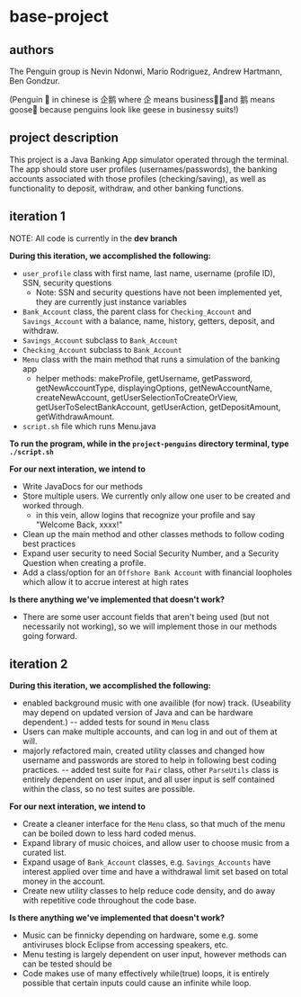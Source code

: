 # base-project
## authors
The Penguin group is Nevin Ndonwi, Mario Rodriguez, Andrew Hartmann, Ben Gondzur.

(Penguin 🐧 in chinese is 企鹅 where 企 means business👩‍💼and 鹅 means goose🪿 because penguins look like geese in businessy suits!)

## project description
This project is a Java Banking App simulator operated through the terminal. The app should store user profiles (usernames/passwords), the banking accounts associated with those profiles (checking/saving), as well as functionality to deposit, withdraw, and other banking functions.
## iteration 1
NOTE: All code is currently in the **dev branch**

**During this iteration, we accomplished the following:**
- `user_profile` class with first name, last name, username (profile ID), SSN, security questions
  - Note: SSN and security questions have not been implemented yet, they are currently just instance variables
- `Bank_Account` class, the parent class for `Checking_Account` and `Savings_Account` with a balance, name, history, getters, deposit, and withdraw.
- `Savings_Account` subclass to `Bank_Account`
- `Checking_Account` subclass to `Bank_Account`
- `Menu` class with the main method that runs a simulation of the banking app
  - helper methods: makeProfile, getUsername, getPassword, getNewAccountType, displayingOptions, getNewAccountName, createNewAccount, getUserSelectionToCreateOrView, getUserToSelectBankAccount, getUserAction, getDepositAmount, getWithdrawAmount.
- `script.sh` file which runs Menu.java

**To run the program, while in the `project-penguins` directory terminal, type `./script.sh`**

**For our next interation, we intend to**
- Write JavaDocs for our methods
- Store multiple users. We currently only allow one user to be created and worked through.
  - in this vein, allow logins that recognize your profile and say "Welcome Back, xxxx!"
- Clean up the main method and other classes methods to follow coding best practices
- Expand user security to need Social Security Number, and a Security Question when creating a profile.
- Add a class/option for an `Offshore Bank Account` with financial loopholes which allow it to accrue interest at high rates

**Is there anything we've implemented that doesn't work?**
- There are some user account fields that aren't being used (but not necessarily not working), so we will implement those in our methods going forward.

## iteration 2

**During this iteration, we accomplished the following:**
- enabled background music with one availible (for now) track. (Useability may depend on updated version of Java and can be hardware dependent.)
 -- added tests for sound in `Menu` class
- Users can make multiple accounts, and can log in and out of them at will.
- majorly refactored main, created utility classes and changed how username and passwords are stored to help in following best coding practices.
  -- added test suite for `Pair` class, other `ParseUtils` class is entirely dependent on user input, and all user input is self contained within the class, so no test suites are possible.

**For our next interation, we intend to**
- Create a cleaner interface for the `Menu` class, so that much of the menu can be boiled down to less hard coded menus.
- Expand library of music choices, and allow user to choose music from a curated list. 
- Expand usage of `Bank_Account` classes, e.g. `Savings_Accounts` have interest applied over time and have a withdrawal limit set based on total money in the account.
- Create new utility classes to help reduce code density, and do away with repetitive code throughout the code base.

**Is there anything we've implemented that doesn't work?**
- Music can be finnicky depending on hardware, some e.g. some antiviruses block Eclipse from accessing speakers, etc.
- Menu testing is largely dependent on user input, however methods can can be tested should be
- Code makes use of many effectively while(true) loops, it is entirely possible that certain inputs could cause an infinite while loop.
  
  
